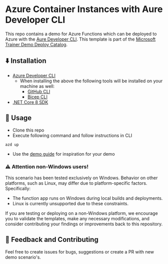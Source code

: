 # Azure Container Instances with Aure Developer CLI

This repo contains a demo for Azure Functions which can be deployed to Azure with the [Aure Developer CLI](https://learn.microsoft.com/en-us/azure/developer/azure-developer-cli/overview). This template is part of the [Microsoft Trainer Demo Deploy Catalog](https://aka.ms/trainer-demo-deploy).

## ⬇️ Installation
- [Azure Developer CLI](https://learn.microsoft.com/en-us/azure/developer/azure-developer-cli/install-azd)
    - When installing the above the following tools will be installed on your machine as well:
        - [GitHub CLI](https://cli.github.com)
        - [Bicep CLI](https://learn.microsoft.com/en-us/azure/azure-resource-manager/bicep/install)
- [.NET Core 8 SDK](https://dotnet.microsoft.com/en-us/download/dotnet/8.0)

## 🚀 Usage
- Clone this repo
- Execute following command and follow instructions in CLI
```
azd up
```

- Use the [demo guide](demoguide.md) for inspiration for your demo

### ⚠️ Attention non-Windows users!
This scenario has been tested exclusively on Windows. Behavior on other platforms, such as Linux, may differ due to platform-specific factors. Specifically:
- The function app runs on Windows during local builds and deployments.
- Linux is currently unsupported due to these constraints.

If you are testing or deploying on a non-Windows platform, we encourage you to validate the templates, make any necessary modifications, and consider contributing your findings or improvements back to this repository.

## 💭 Feedback and Contributing
Feel free to create issues for bugs, suggestions or create a PR with new demo scenario's.